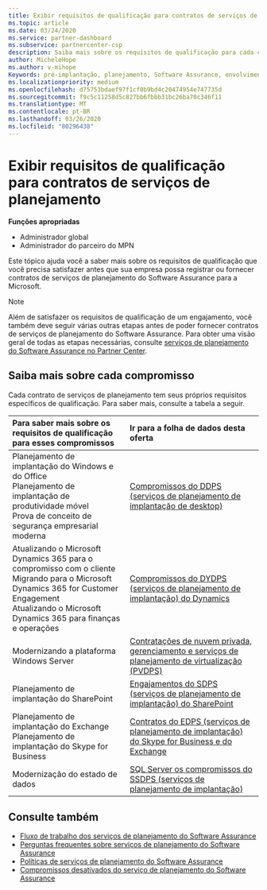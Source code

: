 ```yaml
---
title: Exibir requisitos de qualificação para contratos de serviços de planejamento | Centro de parceiros
ms.topic: article
ms.date: 03/24/2020
ms.service: partner-dashboard
ms.subservice: partnercenter-csp
description: Saiba mais sobre os requisitos de qualificação para cada contrato de serviços de planejamento do Software Assurance que uma empresa pode desejar oferecer a clientes corporativos.
author: MicheleHope
ms.author: v-mihope
Keywords: pré-implantação, planejamento, Software Assurance, envolvimentos, requisitos, qualificação, oferta
ms.localizationpriority: medium
ms.openlocfilehash: d75753bdaef97f1cf0b9bd4c20474954e747735d
ms.sourcegitcommit: f9c5c11258d5c827bb6fbbb31bc26ba70c346f11
ms.translationtype: MT
ms.contentlocale: pt-BR
ms.lasthandoff: 03/26/2020
ms.locfileid: "80296438"
---
```

# <a name="view-eligibility-requirements-for-planning-services-engagements"></a>Exibir requisitos de qualificação para contratos de serviços de planejamento

**Funções apropriadas**

- Administrador global
- Administrador do parceiro do MPN

Este tópico ajuda você a saber mais sobre os requisitos de qualificação que você precisa satisfazer antes que sua empresa possa registrar ou fornecer contratos de serviços de planejamento do Software Assurance para a Microsoft.

>[!NOTE]
> Além de satisfazer os requisitos de qualificação de um engajamento, você também deve seguir várias outras etapas antes de poder fornecer contratos de serviços de planejamento do Software Assurance. Para obter uma visão geral de todas as etapas necessárias, consulte [serviços de planejamento do Software Assurance no Partner Center](software-assurance-dps.md).

## <a name="learn-more-about-each-engagement"></a>Saiba mais sobre cada compromisso

Cada contrato de serviços de planejamento tem seus próprios requisitos específicos de qualificação. Para saber mais, consulte a tabela a seguir.

|**Para saber mais sobre os requisitos de qualificação para esses compromissos**   |**Ir para a folha de dados desta oferta**  |
|:------------------------------------|:------------------|
| Planejamento de implantação do Windows e do Office<br> Planejamento de implantação de produtividade móvel<br> Prova de conceito de segurança empresarial moderna</br>  | [Compromissos do DDPS (serviços de planejamento de implantação de desktop)](https://go.microsoft.com/fwlink/?linkid=2116072) |
| Atualizando o Microsoft Dynamics 365 para o compromisso com o cliente<br> Migrando para o Microsoft Dynamics 365 for Customer Engagement<br> Atualizando o Microsoft Dynamics 365 para finanças e operações</br>  | [Compromissos do DYDPS (serviços de planejamento de implantação) do Dynamics](https://go.microsoft.com/fwlink/?linkid=2116073)  |
| Modernizando a plataforma Windows Server | [Contratações de nuvem privada, gerenciamento e serviços de planejamento de virtualização (PVDPS)](https://go.microsoft.com/fwlink/?linkid=2115982) |
| Planejamento de implantação do SharePoint   | [Engajamentos do SDPS (serviços de planejamento de implantação) do SharePoint](https://go.microsoft.com/fwlink/?linkid=2116074)  |
| Planejamento de implantação do Exchange<br> Planejamento de implantação do Skype for Business</br>  | [Contratos do EDPS (serviços de planejamento de implantação) do Skype for Business e do Exchange](https://go.microsoft.com/fwlink/?linkid=2116075)  |
| Modernização do estado de dados  | [SQL Server os compromissos do SSDPS (serviços de planejamento de implantação)](https://go.microsoft.com/fwlink/?linkid=2116076)  |

## <a name="see-also"></a>Consulte também

- [Fluxo de trabalho dos serviços de planejamento do Software Assurance](https://go.microsoft.com/fwlink/?linkid=2115983)
- [Perguntas frequentes sobre serviços de planejamento do Software Assurance](https://go.microsoft.com/fwlink/?linkid=2116077)
- [Políticas de serviços de planejamento do Software Assurance](https://go.microsoft.com/fwlink/?linkid=2115984)
- [Compromissos desativados do serviço de planejamento do Software Assurance](https://query.prod.cms.rt.microsoft.com/cms/api/am/binary/RE4sln9)